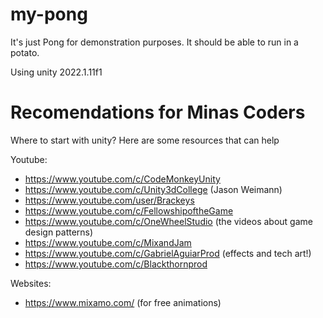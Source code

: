 # my-pong
It's just Pong for demonstration purposes.
It should be able to run in a potato.

Using unity 2022.1.11f1

# Recomendations for Minas Coders
Where to start with unity? Here are some resources that can help

Youtube:
* https://www.youtube.com/c/CodeMonkeyUnity 
* https://www.youtube.com/c/Unity3dCollege (Jason Weimann)
* https://www.youtube.com/user/Brackeys
* https://www.youtube.com/c/FellowshipoftheGame 
* https://www.youtube.com/c/OneWheelStudio (the videos about game design patterns)
* https://www.youtube.com/c/MixandJam
* https://www.youtube.com/c/GabrielAguiarProd (effects and tech art!)
* https://www.youtube.com/c/Blackthornprod

Websites:
* https://www.mixamo.com/ (for free animations)
